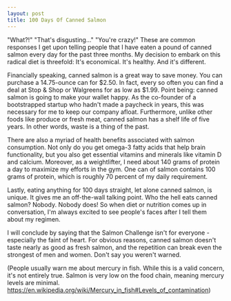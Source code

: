 ```yaml
---
layout: post
title: 100 Days Of Canned Salmon
---
```


"What?!" "That's disgusting..." "You're crazy!" These are common responses I get upon telling people that I have eaten a pound of canned salmon every day for the past three months. My decision to embark on this radical diet is threefold: It's economical. It's healthy. And it's different. 

Financially speaking, canned salmon is a great way to save money. You can purchase a 14.75-ounce can for $2.50. In fact, every so often you can find a deal at Stop & Shop or Walgreens for as low as $1.99. Point being: canned salmon is going to make your wallet happy. As the co-founder of a bootstrapped startup who hadn't made a paycheck in years, this was necessary for me to keep our company afloat. Furthermore, unlike other foods like produce or fresh meat, canned salmon has a shelf life of five years. In other words, waste is a thing of the past.

There are also a myriad of health benefits associated with salmon consumption. Not only do you get omega-3 fatty acids that help brain functionality, but you also get essential vitamins and minerals like vitamin D and calcium. Moreover, as a weightlifter, I need about 140 grams of protein a day to maximize my efforts in the gym. One can of salmon contains 100 grams of protein, which is roughly 70 percent of my daily requirement.

Lastly, eating anything for 100 days straight, let alone canned salmon, is unique. It gives me an off-the-wall talking point. Who the hell eats canned salmon? Nobody. Nobody does! So when diet or nutrition comes up in conversation, I'm always excited to see people's faces after I tell them about my regimen. 

I will conclude by saying that the Salmon Challenge isn't for everyone - especially the faint of heart. For obvious reasons, canned salmon doesn't taste nearly as good as fresh salmon, and the repetition can break even the strongest of men and women. Don't say you weren't warned.

(People usually warn me about mercury in fish. While this is a valid concern, it's not entirely true. Salmon is very low on the food chain, meaning mercury levels are minimal. https://en.wikipedia.org/wiki/Mercury_in_fish#Levels_of_contamination)
